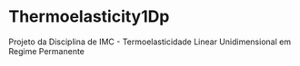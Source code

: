 Thermoelasticity1Dp
===================

Projeto da Disciplina de IMC - Termoelasticidade Linear Unidimensional em Regime Permanente
